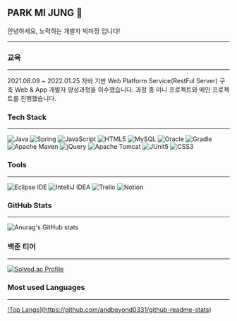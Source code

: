 ## PARK MI JUNG 👋


안녕하세요, 노력하는 개발자 박미정 입니다!
***
<!--
**andbeyond0331/andbeyond0331** is a ✨ _special_ ✨ repository because its `README.md` (this file) appears on your GitHub profile.

Here are some ideas to get you started:

- 🔭 I’m currently working on ...
- 🌱 I’m currently learning ...
- 👯 I’m looking to collaborate on ...
- 🤔 I’m looking for help with ...
- 💬 Ask me about ...
- 📫 How to reach me: ...
- 😄 Pronouns: ...
- ⚡ Fun fact: ...
-->


### 교육
***

2021.08.09 ~ 2022.01.25 
자바 기반 Web Platform Service(RestFul Server) 구축 Web & App 개발자 양성과정을 이수했습니다. 과정 중 미니 프로젝트와 메인 프로젝트를 진행했습니다.


### Tech Stack
***


![Java](https://img.shields.io/badge/Java-007396.svg?&style=for-the-badge&logo=Java&logoColor=white)
![Spring](https://img.shields.io/badge/Spring-6DB33F.svg?&style=for-the-badge&logo=Spring&logoColor=white)
![JavaScript](https://img.shields.io/badge/JavaScript-F7DF1E.svg?&style=for-the-badge&logo=JavaScript&logoColor=white)
![HTML5](https://img.shields.io/badge/HTML5-E34F26.svg?&style=for-the-badge&logo=HTML5&logoColor=white)
![MySQL](https://img.shields.io/badge/MySQL-4479A1.svg?&style=for-the-badge&logo=MySQL&logoColor=white)
![Oracle](https://img.shields.io/badge/Oracle-F80000.svg?&style=for-the-badge&logo=Oracle&logoColor=white)
![Gradle](https://img.shields.io/badge/Gradle-02303A.svg?&style=for-the-badge&logo=Gradle&logoColor=white)
![Apache Maven](https://img.shields.io/badge/Apache%20Maven-C71A36.svg?&style=for-the-badge&logo=Apache%20Maven&logoColor=white)
![jQuery](https://img.shields.io/badge/jQuery-0769AD.svg?&style=for-the-badge&logo=jQuery&logoColor=white)
![Apache Tomcat](https://img.shields.io/badge/Apache%20Tomcat-F8DC75.svg?&style=for-the-badge&logo=Apache%20Tomcat&logoColor=white)
![JUnit5](https://img.shields.io/badge/JUnit5-25A162.svg?&style=for-the-badge&logo=JUnit5&logoColor=white)
![CSS3](https://img.shields.io/badge/CSS3-1572B6.svg?&style=for-the-badge&logo=CSS3&logoColor=white)

### Tools
***

![Eclipse IDE](https://img.shields.io/badge/Eclipse%20IDE-2C2255.svg?&style=for-the-badge&logo=Eclipse%20IDE&logoColor=white)
![IntelliJ IDEA](https://img.shields.io/badge/IntelliJ%20IDEA-000000.svg?&style=for-the-badge&logo=IntelliJ%20IDEA&logoColor=white)
![Trello](https://img.shields.io/badge/Trello-0052cc.svg?&style=for-the-badge&logo=Trello&logoColor=white)
![Notion](https://img.shields.io/badge/Notion-000000.svg?&style=for-the-badge&logo=Notion&logoColor=white)


### GitHub Stats
***

<!-- [![Anurag's GitHub stats](https://github-readme-stats.vercel.app/api?username=andbeyond0331)](https://github.com/anuraghazra/github-readme-stats)

![Anurag's GitHub stats](https://github-readme-stats.vercel.app/api?username=andbeyond0331&show_icons=true&theme=dark)

![Anurag's GitHub stats](https://github-readme-stats.vercel.app/api?username=andbeyond0331&show_icons=true&theme=tokyonight) -->

![Anurag's GitHub stats](https://github-readme-stats.vercel.app/api?username=andbeyond0331&show_icons=true&theme=highcontrast)

### 백준 티어
***

[![Solved.ac Profile](http://mazassumnida.wtf/api/generate_badge?boj=tjdrhdrkqns)](https://solved.ac/tjdrhdrkqns)

### Most used Languages
***

[!Top Langs](https://github-readme-stats.vercel.app/api/top-langs/?username=andbeyond0331)](https://github.com/andbeyond0331/github-readme-stats)



